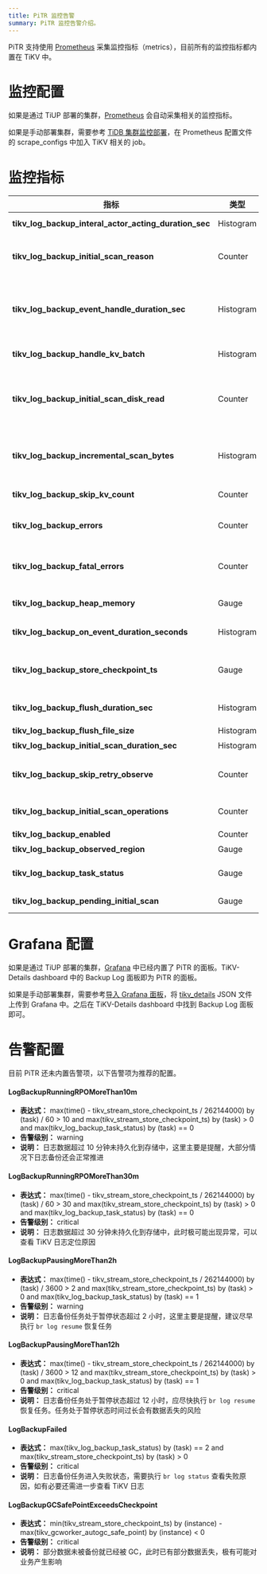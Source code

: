 ```yaml
---
title: PiTR 监控告警
summary: PiTR 监控告警介绍。
---
```


PiTR 支持使用 [Prometheus](https://prometheus.io/) 采集监控指标（metrics），目前所有的监控指标都内置在 TiKV 中。

# 监控配置

如果是通过 TiUP 部署的集群，[Prometheus](https://prometheus.io/) 会自动采集相关的监控指标。

如果是手动部署集群，需要参考 [TiDB 集群监控部署](/deploy-monitoring-services.md)，在 Prometheus 配置文件的 scrape_configs 中加入 TiKV 相关的 job。

# 监控指标

| **指标**                                                | **类型**    | **说明**                                                                                                                                                  |
|-------------------------------------------------------|-----------|---------------------------------------------------------------------------------------------------------------------------------------------------------|
| **tikv_log_backup_interal_actor_acting_duration_sec** | Histogram | 处理内部的各种消息事件所花费的时间。<br>`message :: TaskType `                                                                                                            |
| **tikv_log_backup_initial_scan_reason**               | Counter   | 触发增量扫的各种原因统计。主要是 Leader 迁移或者 Region Version 变更。<br> `reason :: {"leader-changed", "region-changed", "retry"}`                                           |
| **tikv_log_backup_event_handle_duration_sec**         | Histogram | 处理 KV Event 的耗时；和 `tikv_log_backup_on_event_duration_seconds` 相比，这个包含了一些内部的转化工作的耗时；相对来说更加宏观一些。  <br>`stage :: {"to_stream_event", "save_to_temp_file"}` |
| **tikv_log_backup_handle_kv_batch**                   | Histogram | 由 RaftStore 发送而来的 KV 对的 Batch 大小统计——这个是 Region 级别的。                                                                                                     |
| **tikv_log_backup_initial_scan_disk_read**            | Counter   | 增量扫期间，从硬盘读取的数据量的大小。在 Linux 系统下，这个信息来自于 procfs，是实际从 block device 读取的数据量的大小；配置项 `initial-scan-rate-limit` 也是施加于这个数值上。                                     |
| **tikv_log_backup_incremental_scan_bytes**            | Histogram | 增量扫期间，实际产生的 KV 对的大小。因为压缩和读放大的缘故，这个数值和 `tikv_log_backup_initial_scan_disk_read` 不一定相同。                                                                   |
| **tikv_log_backup_skip_kv_count**                     | Counter   | 日志备份期间，因为对备份没有帮助而被跳过的 Raft Event 数量。                                                                                                                    |
| **tikv_log_backup_errors**                            | Counter   | 日志备份期间，遇到的可以重试 / 可以忽略的错误。 <br>`type :: ErrorType`                                                                                                       |
| **tikv_log_backup_fatal_errors**                      | Counter   | 日志备份期间，遇到的不可重试、不可忽略的错误。当这个错误出现的时候，日志备份任务会被暂停。 <br>`type :: ErrorType`                                                                                   |
| **tikv_log_backup_heap_memory**                       | Gauge     | 日志备份期间，增量扫扫出来的、尚未被消费的事件的内存占用。                                                                                                                           |
| **tikv_log_backup_on_event_duration_seconds**         | Histogram | 将 KV Event 保存到临时文件各个阶段的耗时。 <br>`stage :: {"write_to_tempfile", "syscall_write"}`                                                                        |
| **tikv_log_backup_store_checkpoint_ts**               | Gauge     | Store 级别的 Checkpoint TS，已经弃用。其含义更加接近于 Store 当前注册的 GC Safepoint. <br>`task :: string`                                                                    |
| **tikv_log_backup_flush_duration_sec**                | Histogram | 将本地临时文件落盘到外部存储的耗时。<br>`stage :: {"generate_metadata", "save_files", "clear_temp_files"}`                                                                |
| **tikv_log_backup_flush_file_size**                   | Histogram | 备份产生的文件的大小统计。                                                                                                                                           |
| **tikv_log_backup_initial_scan_duration_sec**         | Histogram | 增量扫的整体耗时统计。                                                                                                                                             |
| **tikv_log_backup_skip_retry_observe**                | Counter   | 在日志备份过程中，遇到的可忽略的错误——放弃 retry 的原因的统计。 <br>`reason :: {"region-absent", "not-leader", "stale-command"}`                                                   |
| **tikv_log_backup_initial_scan_operations**           | Counter   | 增量扫过程中， RocksDB 相关的操作统计。<br>`cf: {"default", "write", "lock"}, op :: RocksDBOP`                                                                         |
| **tikv_log_backup_enabled**                           | Counter   | 日志备份功能是否开启，若值大于 0，表示开启                                                                                                                                  |
| **tikv_log_backup_observed_region**                   | Gauge     | 被监听的 region 数量                                                                                                                                          |
| **tikv_log_backup_task_status**                       | Gauge     | 日志备份任务状态，0-Running 1-Paused 2-Error <br>`task :: string`                                                                                                |
| **tikv_log_backup_pending_initial_scan**              | Gauge     | 尚未执行的增量扫的统计。<br>`stage :: {"queuing", "executing"}`                                                                                                     |

# Grafana 配置

如果是通过 TiUP 部署的集群，[Grafana](https://grafana.com/) 中已经内置了 PiTR 的面板。TiKV-Details dashboard 中的 Backup Log 面板即为 PiTR 的面板。

如果是手动部署集群，需要参考[导入 Grafana 面板](/deploy-monitoring-services.md#第-2-步导入-grafana-面板)，将 [tikv_details](https://github.com/tikv/tikv/blob/master/metrics/grafana/tikv_details.json) JSON 文件上传到 Grafana 中。之后在 TiKV-Details dashboard 中找到 Backup Log 面板即可。

# 告警配置

目前 PiTR 还未内置告警项，以下告警项为推荐的配置。

#### LogBackupRunningRPOMoreThan10m

- **表达式：** max(time() - tikv_stream_store_checkpoint_ts / 262144000) by (task) / 60 > 10
  and max(tikv_stream_store_checkpoint_ts) by (task) > 0
  and max(tikv_log_backup_task_status) by (task) == 0
- **告警级别：** warning
- **说明：** 日志数据超过 10 分钟未持久化到存储中，这里主要是提醒，大部分情况下日志备份还会正常推进

#### LogBackupRunningRPOMoreThan30m

- **表达式：** max(time() - tikv_stream_store_checkpoint_ts / 262144000) by (task) / 60 > 30
  and max(tikv_stream_store_checkpoint_ts) by (task) > 0
  and max(tikv_log_backup_task_status) by (task) == 0
- **告警级别：** critical
- **说明：** 日志数据超过 30 分钟未持久化到存储中，此时极可能出现异常，可以查看 TiKV 日志定位原因

#### LogBackupPausingMoreThan2h

- **表达式：** max(time() - tikv_stream_store_checkpoint_ts / 262144000) by (task) / 3600 > 2
  and max(tikv_stream_store_checkpoint_ts) by (task) > 0
  and max(tikv_log_backup_task_status) by (task) == 1
- **告警级别：** warning
- **说明：** 日志备份任务处于暂停状态超过 2 小时，这里主要是提醒，建议尽早执行 `br log resume` 恢复任务

#### LogBackupPausingMoreThan12h

- **表达式：** max(time() - tikv_stream_store_checkpoint_ts / 262144000) by (task) / 3600 > 12
  and max(tikv_stream_store_checkpoint_ts) by (task) > 0
  and max(tikv_log_backup_task_status) by (task) == 1
- **告警级别：** critical
- **说明：** 日志备份任务处于暂停状态超过 12 小时，应尽快执行 `br log resume` 恢复任务。任务处于暂停状态时间过长会有数据丢失的风险

#### LogBackupFailed

- **表达式：** max(tikv_log_backup_task_status) by (task) == 2
  and max(tikv_stream_store_checkpoint_ts) by (task) > 0
- **告警级别：** critical
- **说明：** 日志备份任务进入失败状态，需要执行 `br log status` 查看失败原因，如有必要还需进一步查看 TiKV 日志

#### LogBackupGCSafePointExceedsCheckpoint

- **表达式：** min(tikv_stream_store_checkpoint_ts) by (instance) - max(tikv_gcworker_autogc_safe_point) by (instance) < 0
- **告警级别：** critical
- **说明：** 部分数据未被备份就已经被 GC，此时已有部分数据丢失，极有可能对业务产生影响
